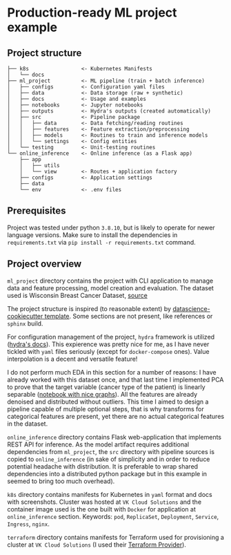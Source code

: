 # __Production-ready ML project example__

## __Project structure__

```
├── k8s                 <- Kubernetes Manifests
│   └── docs
├── ml_project          <- ML pipeline (train + batch inference)
│   ├── configs         <- Configuration yaml files
│   ├── data            <- Data storage (raw + synthetic)
│   ├── docs            <- Usage and examples
│   ├── notebooks       <- Jupyter notebooks
│   ├── outputs         <- Hydra's outputs (created automatically)
│   ├── src             <- Pipeline package
│   │   ├── data        <- Data fetching/reading routines
│   │   ├── features    <- Feature extraction/preprocessing
│   │   ├── models      <- Routines to train and inference models
│   │   └── settings    <- Config entities
│   └── testing         <- Unit-testing routines
└── online_inference    <- Online inference (as a Flask app)
    ├── app
    │   ├── utils
    │   └── view        <- Routes + application factory
    ├── configs         <- Application settings
    ├── data
    └── env             <- .env files
```

## __Prerequisites__

Project was tested under python `3.8.10`, but is likely to operate
for newer language versions.
Make sure to install the dependencies in `requirements.txt` via `pip install -r requirements.txt` command.

## __Project overview__
`ml_project` directory contains the project with CLI application to manage data and feature processing, model creation and evaluation. The dataset used is Wisconsin Breast Cancer Dataset, [source](https://archive.ics.uci.edu/ml/datasets/Breast+Cancer+Wisconsin+(Diagnostic))

The project structure is inspired (to reasonable extent) by [datascience-cookiecutter template](https://drivendata.github.io/cookiecutter-data-science/). Some sections are not present, like references or `sphinx` build.

For configuration management of the project, `hydra` framework is utilized ([hydra's docs](https://hydra.cc/)). This expierence was pretty nice for me, as I have never tickled with `yaml` files seriously (except for `docker-compose` ones). Value interpolation is a decent and versatile feature!

I do not perform much EDA in this section for a number of reasons: I have already worked with this dataset once, and that last time I implemented PCA to prove
that the target variable (cancer type of the patient) is linearly separable ([notebook with nice graphs](https://colab.research.google.com/github/sudotouchwoman/math-misc/blob/main/notebooks/PCA-and-graph-clustering.ipynb)). All the features are already denoised and distributed without outliers. This time I aimed to design a pipeline capable of multiple optional steps, that is why transforms for categorical features are present, yet there are no actual categorical features in the dataset.

`online_inference` directory contains Flask web-application that implements REST API for inference.
As the model artifact requires additional dependencies from `ml_project`, the `src` directory with pipeline sources is copied to `online_inference` (in sake of simplicity and in order to reduce  potential headache with distribution. It is preferable to wrap shared dependencies into a distributed python package but in this example in seemed to bring too much overhead).

`k8s` directory contains manifests for Kubernetes in `yaml` format and docs with screenshots.
Cluster was hosted at `VK Cloud Solutions` and the container image used is the one built with `Docker` for application at `online_inference` section.
Keywords: `pod`, `ReplicaSet`, `Deployment`, `Service`, `Ingress`, `nginx`.

`terraform` directory contains manifests for Terraform used for provisioning a cluster at `VK Cloud Solutions` (I used their [Terraform Provider](https://github.com/vk-cs/terraform-provider-vkcs)).
